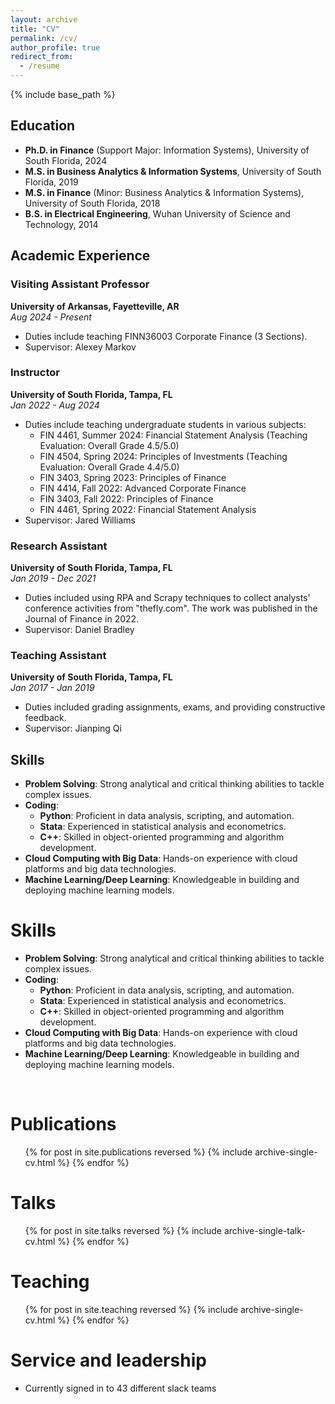 ```yaml
---
layout: archive
title: "CV"
permalink: /cv/
author_profile: true
redirect_from:
  - /resume
---
```


{% include base_path %}

## Education
* **Ph.D. in Finance** (Support Major: Information Systems), University of South Florida, 2024
* **M.S. in Business Analytics & Information Systems**, University of South Florida, 2019
* **M.S. in Finance** (Minor: Business Analytics & Information Systems), University of South Florida, 2018
* **B.S. in Electrical Engineering**, Wuhan University of Science and Technology, 2014

## Academic Experience
### Visiting Assistant Professor
**University of Arkansas, Fayetteville, AR**  
*Aug 2024 - Present*  
* Duties include teaching FINN36003 Corporate Finance (3 Sections).
* Supervisor: Alexey Markov

### Instructor
**University of South Florida, Tampa, FL**  
*Jan 2022 - Aug 2024*  
* Duties include teaching undergraduate students in various subjects:
  * FIN 4461, Summer 2024: Financial Statement Analysis (Teaching Evaluation: Overall Grade 4.5/5.0)
  * FIN 4504, Spring 2024: Principles of Investments (Teaching Evaluation: Overall Grade 4.4/5.0)
  * FIN 3403, Spring 2023: Principles of Finance
  * FIN 4414, Fall 2022: Advanced Corporate Finance
  * FIN 3403, Fall 2022: Principles of Finance
  * FIN 4461, Spring 2022: Financial Statement Analysis
* Supervisor: Jared Williams

### Research Assistant
**University of South Florida, Tampa, FL**  
*Jan 2019 - Dec 2021*  
* Duties included using RPA and Scrapy techniques to collect analysts' conference activities from "thefly.com". The work was published in the Journal of Finance in 2022.
* Supervisor: Daniel Bradley

### Teaching Assistant
**University of South Florida, Tampa, FL**  
*Jan 2017 - Jan 2019*  
* Duties included grading assignments, exams, and providing constructive feedback.
* Supervisor: Jianping Qi

## Skills
* **Problem Solving**: Strong analytical and critical thinking abilities to tackle complex issues.
* **Coding**:
  * **Python**: Proficient in data analysis, scripting, and automation.
  * **Stata**: Experienced in statistical analysis and econometrics.
  * **C++**: Skilled in object-oriented programming and algorithm development.
* **Cloud Computing with Big Data**: Hands-on experience with cloud platforms and big data technologies.
* **Machine Learning/Deep Learning**: Knowledgeable in building and deploying machine learning models.

Skills
======
* **Problem Solving**: Strong analytical and critical thinking abilities to tackle complex issues.
* **Coding**:
  * **Python**: Proficient in data analysis, scripting, and automation.
  * **Stata**: Experienced in statistical analysis and econometrics.
  * **C++**: Skilled in object-oriented programming and algorithm development.
* **Cloud Computing with Big Data**: Hands-on experience with cloud platforms and big data technologies.
* **Machine Learning/Deep Learning**: Knowledgeable in building and deploying machine learning models.
<br>

Publications
======
  <ul>{% for post in site.publications reversed %}
    {% include archive-single-cv.html %}
  {% endfor %}</ul>
  
Talks
======
  <ul>{% for post in site.talks reversed %}
    {% include archive-single-talk-cv.html  %}
  {% endfor %}</ul>
  
Teaching
======
  <ul>{% for post in site.teaching reversed %}
    {% include archive-single-cv.html %}
  {% endfor %}</ul>
  
Service and leadership
======
* Currently signed in to 43 different slack teams
